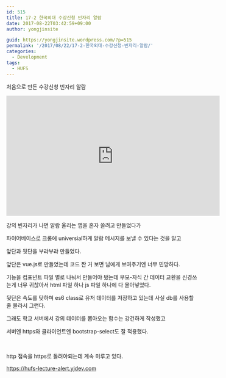 ```yaml
---
id: 515
title: 17-2 한국외대 수강신청 빈자리 알람
date: 2017-08-22T03:42:59+09:00
author: yongjinsite

guid: https://yongjinsite.wordpress.com/?p=515
permalink: '/2017/08/22/17-2-한국외대-수강신청-빈자리-알람/'
categories:
  - Development
tags:
  - HUFS
---
```


처음으로 만든 수강신청 빈자리 알람

<iframe width="560" height="315" src="https://www.youtube.com/embed/Ydwfl1qDlUw" frameborder="0" allow="accelerometer; autoplay; encrypted-media; gyroscope; picture-in-picture" allowfullscreen></iframe>

강의 빈자리가 나면 알람 울리는 앱을 혼자 쓸려고 만들었다가

파이어베이스로 크롬에 universial하게 알람 메시지를 보낼 수 있다는 것을 알고

앞단과 뒷단을 부랴부랴 만들었다.

앞단은 vue.js로 만들었는데 코드 짠 거 보면 남에게 보여주기엔 너무 민망하다.

기능을 컴포넌트 파일 별로 나눠서 만들어야 됐는데 부모-자식 간 데이터 교환을 신경쓰는게 너무 귀찮아서 html 파일 하나 js 파일 하나에 다 몰아넣었다.

뒷단은 속도를 탓하며 es6 class로 유저 데이터를 저장하고 있는데 사실 db를 사용할 줄 몰라서 그런다.

그래도 학교 서버에서 강의 데이터를 뽑아오는 함수는 강건하게 작성했고

서버엔 https와 클라이언트엔 bootstrap-select도 잘 적용했다.

&nbsp;

http 접속을 https로 돌려야되는데 계속 미루고 있다.

https://hufs-lecture-alert.yjdev.com

&nbsp;

&nbsp;